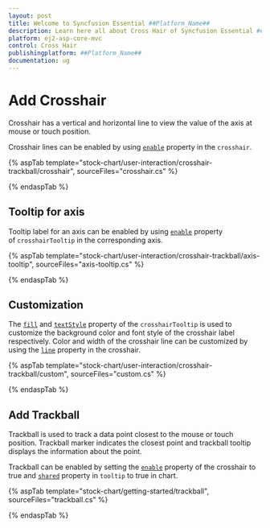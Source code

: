 ```yaml
---
layout: post
title: Welcome to Syncfusion Essential ##Platform_Name##
description: Learn here all about Cross Hair of Syncfusion Essential ##Platform_Name## widgets based on HTML5 and jQuery.
platform: ej2-asp-core-mvc
control: Cross Hair
publishingplatform: ##Platform_Name##
documentation: ug
---
```



# Add Crosshair

Crosshair has a vertical and horizontal line to view the value of the axis at mouse or touch position.

Crosshair lines can be enabled by using [`enable`](https://help.syncfusion.com/cr/aspnetcore-js2/Syncfusion.EJ2.Charts.ChartCrosshairSettings.html#Syncfusion_EJ2_Charts_ChartCrosshairSettings_Enable)
property in the `crosshair`.

{% aspTab template="stock-chart/user-interaction/crosshair-trackball/crosshair", sourceFiles="crosshair.cs" %}

{% endaspTab %}

## Tooltip for axis

Tooltip label for an axis can be enabled by using [`enable`](https://help.syncfusion.com/cr/aspnetcore-js2/Syncfusion.EJ2.Charts.ChartCrosshairTooltip.html#Syncfusion_EJ2_Charts_ChartCrosshairTooltip_Enable)
property of `crosshairTooltip` in the corresponding axis.

{% aspTab template="stock-chart/user-interaction/crosshair-trackball/axis-tooltip", sourceFiles="axis-tooltip.cs" %}

{% endaspTab %}

## Customization

The [`fill`](https://help.syncfusion.com/cr/aspnetcore-js2/Syncfusion.EJ2.Charts.ChartSeries.html#Syncfusion_EJ2_Charts_ChartSeries_Fill)
and [`textStyle`](https://help.syncfusion.com/cr/aspnetcore-js2/Syncfusion.EJ2.Charts.ChartCrosshairSettings.html)
property of the `crosshairTooltip` is used to customize the background color and font style of the crosshair label
respectively. Color and width of the crosshair line can be customized by using the
[`line`](https://help.syncfusion.com/cr/aspnetcore-js2/Syncfusion.EJ2.Charts.ChartCrosshairSettings.html#Syncfusion_EJ2_Charts_ChartCrosshairSettings_Line) property in the crosshair.

{% aspTab template="stock-chart/user-interaction/crosshair-trackball/custom", sourceFiles="custom.cs" %}

{% endaspTab %}

## Add Trackball

Trackball is used to track a data point closest to the mouse or touch position. Trackball marker indicates the
closest point and trackball tooltip displays the information about the point.

Trackball can be enabled by setting the [`enable`](https://help.syncfusion.com/cr/aspnetcore-js2/Syncfusion.EJ2.Charts.ChartCrosshairSettings.html) property of the crosshair to true and
[`shared`](https://help.syncfusion.com/cr/aspnetcore-js2/Syncfusion.EJ2.Charts.ChartCrosshairSettings.html) property in `tooltip` to true in chart.

{% aspTab template="stock-chart/getting-started/trackball", sourceFiles="trackball.cs" %}

{% endaspTab %}

